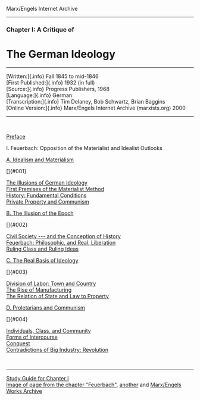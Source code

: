 Marx/Engels Internet Archive

------------------------------------------------------------------------

### Chapter I: A Critique of

# The German Ideology

------------------------------------------------------------------------

[Written:]{.info} Fall 1845 to mid-1846\
[First Published:]{.info} 1932 (in full)\
[Source:]{.info} Progress Publishers, 1968\
[Language:]{.info} German\
[Transcription:]{.info} Tim Delaney, Bob Schwartz, Brian Baggins\
[Online Version:]{.info} Marx/Engels Internet Archive (marxists.org)
2000

------------------------------------------------------------------------

 

[Preface](preface.htm)

I. Feuerbach: Opposition of the Materialist and Idealist Outlooks

[A. Idealism and Materialism](ch01a.htm)

[]{#001}

[The Illusions of German Ideology](ch01a.htm#a1)\
[First Premises of the Materialist Method](ch01a.htm#a2)\
[History: Fundamental Conditions](ch01a.htm#a3)\
[Private Property and Communism](ch01a.htm#a4)

[B. The Illusion of the Epoch](ch01b.htm)

[]{#002}

[Civil Society --- and the Conception of History](ch01b.htm#b1)\
[Feuerbach: Philosophic, and Real, Liberation](ch01b.htm#b2)\
[Ruling Class and Ruling Ideas](ch01b.htm#b3)

[C. The Real Basis of Ideology](ch01c.htm)

[]{#003}

[Division of Labor: Town and Country](ch01c.htm#c1)\
[The Rise of Manufacturing](ch01c.htm#c2)\
[The Relation of State and Law to Property](ch01c.htm#c3)

[D. Proletarians and Communism](ch01d.htm)

[]{#004}

[Individuals, Class, and Community](ch01d.htm#d1)\
[Forms of Intercourse](ch01d.htm#d2)\
[Conquest](ch01d.htm#d3)\
[Contradictions of Big Industry: Revolution](ch01d.htm#d4)

 

------------------------------------------------------------------------

[Study Guide for Chapter I](guide.htm)\
[Image of page from the chapter
\"Feuerbach\"](../../cw/volume05/05-034.jpg),
[another](../../cw/volume05/05-035.jpg) and [Marx/Engels Works
Archive](../../index.htm)
